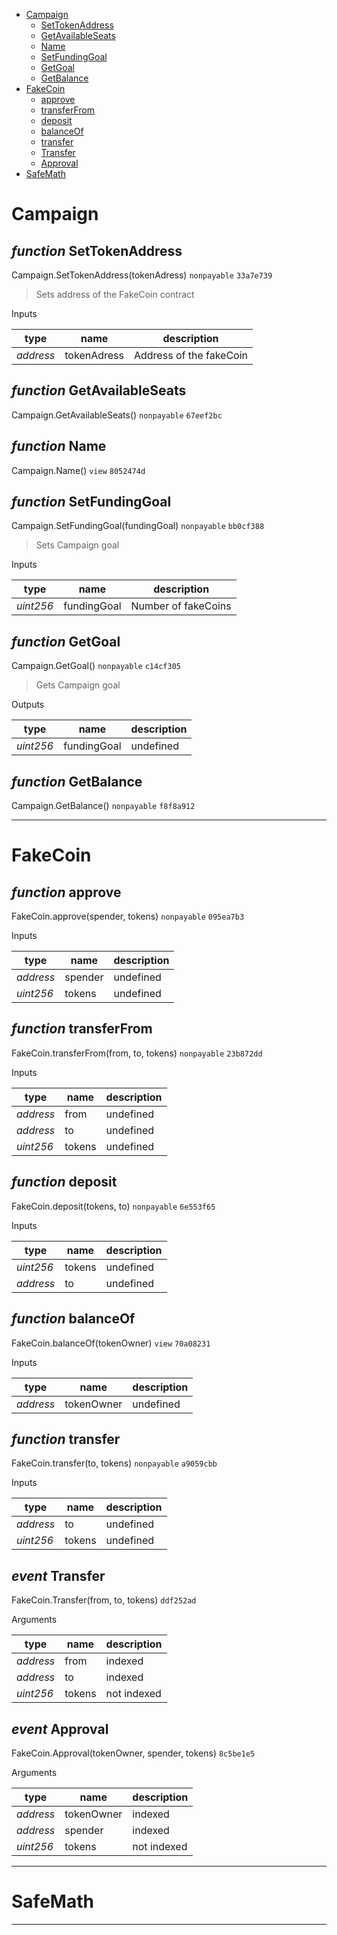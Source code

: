 * [Campaign](#campaign)
  * [SetTokenAddress](#function-settokenaddress)
  * [GetAvailableSeats](#function-getavailableseats)
  * [Name](#function-name)
  * [SetFundingGoal](#function-setfundinggoal)
  * [GetGoal](#function-getgoal)
  * [GetBalance](#function-getbalance)
* [FakeCoin](#fakecoin)
  * [approve](#function-approve)
  * [transferFrom](#function-transferfrom)
  * [deposit](#function-deposit)
  * [balanceOf](#function-balanceof)
  * [transfer](#function-transfer)
  * [Transfer](#event-transfer)
  * [Approval](#event-approval)
* [SafeMath](#safemath)

# Campaign


## *function* SetTokenAddress

Campaign.SetTokenAddress(tokenAdress) `nonpayable` `33a7e739`

> Sets address of the FakeCoin contract

Inputs

| **type** | **name** | **description** |
|-|-|-|
| *address* | tokenAdress | Address of the fakeCoin |


## *function* GetAvailableSeats

Campaign.GetAvailableSeats() `nonpayable` `67eef2bc`





## *function* Name

Campaign.Name() `view` `8052474d`





## *function* SetFundingGoal

Campaign.SetFundingGoal(fundingGoal) `nonpayable` `bb0cf388`

> Sets Campaign goal

Inputs

| **type** | **name** | **description** |
|-|-|-|
| *uint256* | fundingGoal | Number of fakeCoins |


## *function* GetGoal

Campaign.GetGoal() `nonpayable` `c14cf305`

> Gets Campaign goal



Outputs

| **type** | **name** | **description** |
|-|-|-|
| *uint256* | fundingGoal | undefined |

## *function* GetBalance

Campaign.GetBalance() `nonpayable` `f8f8a912`





---
# FakeCoin


## *function* approve

FakeCoin.approve(spender, tokens) `nonpayable` `095ea7b3`


Inputs

| **type** | **name** | **description** |
|-|-|-|
| *address* | spender | undefined |
| *uint256* | tokens | undefined |


## *function* transferFrom

FakeCoin.transferFrom(from, to, tokens) `nonpayable` `23b872dd`


Inputs

| **type** | **name** | **description** |
|-|-|-|
| *address* | from | undefined |
| *address* | to | undefined |
| *uint256* | tokens | undefined |


## *function* deposit

FakeCoin.deposit(tokens, to) `nonpayable` `6e553f65`


Inputs

| **type** | **name** | **description** |
|-|-|-|
| *uint256* | tokens | undefined |
| *address* | to | undefined |


## *function* balanceOf

FakeCoin.balanceOf(tokenOwner) `view` `70a08231`


Inputs

| **type** | **name** | **description** |
|-|-|-|
| *address* | tokenOwner | undefined |


## *function* transfer

FakeCoin.transfer(to, tokens) `nonpayable` `a9059cbb`


Inputs

| **type** | **name** | **description** |
|-|-|-|
| *address* | to | undefined |
| *uint256* | tokens | undefined |


## *event* Transfer

FakeCoin.Transfer(from, to, tokens) `ddf252ad`

Arguments

| **type** | **name** | **description** |
|-|-|-|
| *address* | from | indexed |
| *address* | to | indexed |
| *uint256* | tokens | not indexed |

## *event* Approval

FakeCoin.Approval(tokenOwner, spender, tokens) `8c5be1e5`

Arguments

| **type** | **name** | **description** |
|-|-|-|
| *address* | tokenOwner | indexed |
| *address* | spender | indexed |
| *uint256* | tokens | not indexed |


---
# SafeMath


---